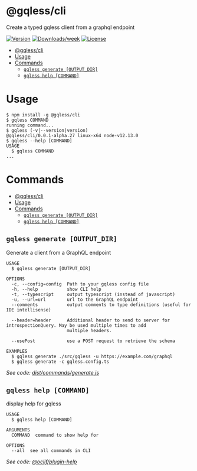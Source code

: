 # @gqless/cli

Create a typed gqless client from a graphql endpoint

[![Version](https://img.shields.io/npm/v/@gqless/cli.svg)](https://npmjs.org/package/@oclif/example-multi-ts)
[![Downloads/week](https://img.shields.io/npm/dw/@gqless/cli.svg)](https://npmjs.org/package/@oclif/example-multi-ts)
[![License](https://img.shields.io/npm/l/@oclif/example-multi-ts.svg)](https://github.com/oclif/example-multi-ts/blob/master/package.json)

<!-- toc -->

- [@gqless/cli](#gqlesscli)
- [Usage](#usage)
- [Commands](#commands)
  - [`gqless generate [OUTPUT_DIR]`](#gqless-generate-outputdir)
  - [`gqless help [COMMAND]`](#gqless-help-command)
    <!-- tocstop -->

# Usage

<!-- usage -->

```sh-session
$ npm install -g @gqless/cli
$ gqless COMMAND
running command...
$ gqless (-v|--version|version)
@gqless/cli/0.0.1-alpha.27 linux-x64 node-v12.13.0
$ gqless --help [COMMAND]
USAGE
  $ gqless COMMAND
...
```

<!-- usagestop -->

# Commands

<!-- commands -->

- [@gqless/cli](#gqlesscli)
- [Usage](#usage)
- [Commands](#commands)
  - [`gqless generate [OUTPUT_DIR]`](#gqless-generate-outputdir)
  - [`gqless help [COMMAND]`](#gqless-help-command)

## `gqless generate [OUTPUT_DIR]`

Generate a client from a GraphQL endpoint

```
USAGE
  $ gqless generate [OUTPUT_DIR]

OPTIONS
  -c, --config=config  Path to your gqless config file
  -h, --help           show CLI help
  -t, --typescript     output typescript (instead of javascript)
  -u, --url=url        url to the GraphQL endpoint
  --comments           output comments to type definitions (useful for IDE intellisense)

  --header=header      Additional header to send to server for introspectionQuery. May be used multiple times to add
                       multiple headers.

  --usePost            use a POST request to retrieve the schema

EXAMPLES
  $ gqless generate ./src/gqless -u https://example.com/graphql
  $ gqless generate -c gqless.config.ts
```

_See code: [dist/commands/generate.js](https://github.com/samdenty/gqless/blob/v0.0.1-alpha.27/dist/commands/generate.js)_

## `gqless help [COMMAND]`

display help for gqless

```
USAGE
  $ gqless help [COMMAND]

ARGUMENTS
  COMMAND  command to show help for

OPTIONS
  --all  see all commands in CLI
```

_See code: [@oclif/plugin-help](https://github.com/oclif/plugin-help/blob/v2.2.3/src/commands/help.ts)_

<!-- commandsstop -->
